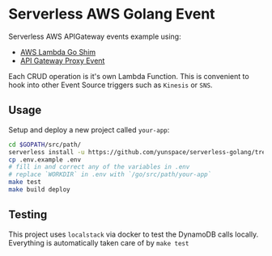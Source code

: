 # Serverless AWS Golang Event 
Serverless AWS APIGateway events example using: 

- [AWS Lambda Go Shim](https://github.com/eawsy/aws-lambda-go-shim)
- [API Gateway Proxy Event](https://github.com/eawsy/aws-lambda-go-event/tree/master/service/lambda/runtime/event/apigatewayproxyevt)

Each CRUD operation is it's own Lambda Function. This is convenient to hook into other 
Event Source triggers such as `Kinesis` or `SNS`.

## Usage
Setup and deploy a new project called `your-app`:

```bash
cd $GOPATH/src/path/
serverless install -u https://github.com/yunspace/serverless-golang/tree/master/examples/aws-golang-event -n your-app
cp .env.example .env
# fill in and correct any of the variables in .env
# replace `WORKDIR` in .env with `/go/src/path/your-app`
make test
make build deploy
```

## Testing
This project uses `localstack` via docker to test the DynamoDB calls locally. 
Everything is automatically taken care of by `make test`

